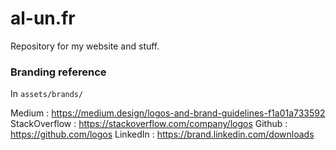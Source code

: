 # al-un.fr

Repository for my website and stuff.

### Branding reference

In `assets/brands/`

Medium          : https://medium.design/logos-and-brand-guidelines-f1a01a733592
StackOverflow   : https://stackoverflow.com/company/logos
Github          : https://github.com/logos
LinkedIn        : https://brand.linkedin.com/downloads